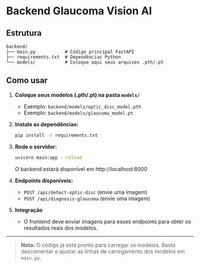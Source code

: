 # Backend Glaucoma Vision AI

## Estrutura

```
backend/
├── main.py           # Código principal FastAPI
├── requirements.txt  # Dependências Python
└── models/           # Coloque aqui seus arquivos .pth/.pt
```

## Como usar

1. **Coloque seus modelos (.pth/.pt) na pasta `models/`**
   - Exemplo: `backend/models/optic_disc_model.pth`
   - Exemplo: `backend/models/glaucoma_model.pt`

2. **Instale as dependências:**
   ```bash
   pip install -r requirements.txt
   ```

3. **Rode o servidor:**
   ```bash
   uvicorn main:app --reload
   ```
   O backend estará disponível em http://localhost:8000

4. **Endpoints disponíveis:**
   - `POST /api/detect-optic-disc` (envie uma imagem)
   - `POST /api/diagnosis-glaucoma` (envie uma imagem)

5. **Integração**
   - O frontend deve enviar imagens para esses endpoints para obter os resultados reais dos modelos.

---

> **Nota:** O código já está pronto para carregar os modelos. Basta descomentar e ajustar as linhas de carregamento dos modelos em `main.py`. 